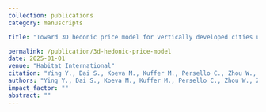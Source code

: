 ```yaml
---
collection: publications
category: manuscripts

title: "Toward 3D hedonic price model for vertically developed cities using street view images and machine learning methods"

permalink: /publication/3d-hedonic-price-model
date: 2025-01-01
venue: "Habitat International"
citation: "Ying Y., Dai S., Koeva M., Kuffer M., Persello C., Zhou W., Zevenbergen J. Toward 3D hedonic price model for vertically developed cities using street view images and machine learning methods. Habitat International 156 (2025): 103288."
authors: "Ying Y., Dai S., Koeva M., Kuffer M., Persello C., Zhou W., Zevenbergen J."
impact_factor: ""
abstract: ""
---
```

